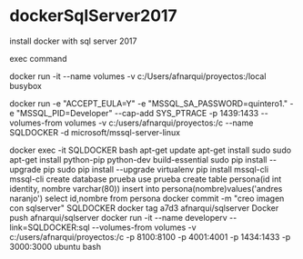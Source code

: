 # dockerSqlServer2017
install docker with sql server 2017

exec command

docker run -it --name volumes -v c:/Users/afnarqui/proyectos:/local busybox

docker run -e "ACCEPT_EULA=Y" -e "MSSQL_SA_PASSWORD=quintero1." -e "MSSQL_PID=Developer" --cap-add SYS_PTRACE -p 1439:1433 --volumes-from volumes -v c:/users/afnarqui/proyectos:/c --name SQLDOCKER -d microsoft/mssql-server-linux

docker exec -it SQLDOCKER bash
apt-get update
apt-get install sudo
sudo apt-get install python-pip python-dev build-essential
sudo pip install --upgrade pip 
sudo pip install --upgrade virtualenv 
pip install mssql-cli
mssql-cli
create database prueba
 use prueba
 create table persona(id int identity, nombre varchar(80))
insert into persona(nombre)values('andres naranjo')
select id,nombre from persona
docker commit -m "creo imagen con sqlserver" SQLDOCKER
docker tag a7d3 afnarqui/sqlserver
Docker push afnarqui/sqlserver
docker run -it --name developerv --link=SQLDOCKER:sql --volumes-from volumes -v c:/users/afnarqui/proyectos:/c -p 8100:8100 -p 4001:4001 -p 1434:1433 -p 3000:3000 ubuntu bash

